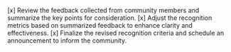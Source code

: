 [x] Review the feedback collected from community members and summarize the key points for consideration.
[x] Adjust the recognition metrics based on summarized feedback to enhance clarity and effectiveness.
[x] Finalize the revised recognition criteria and schedule an announcement to inform the community.